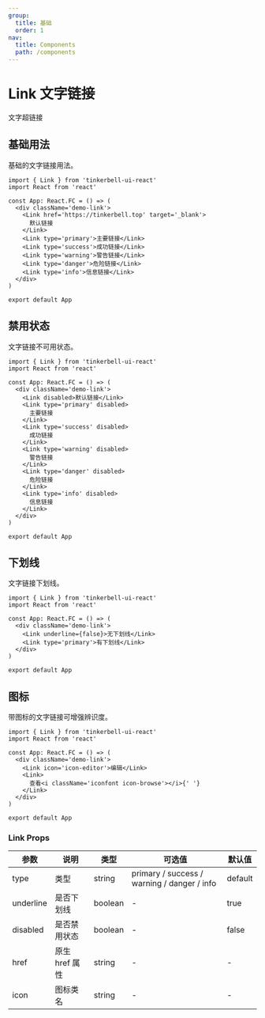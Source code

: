 ```yaml
---
group:
  title: 基础
  order: 1
nav:
  title: Components
  path: /components
---
```


# Link 文字链接

文字超链接

## 基础用法

基础的文字链接用法。

```tsx
import { Link } from 'tinkerbell-ui-react'
import React from 'react'

const App: React.FC = () => (
  <div className='demo-link'>
    <Link href='https://tinkerbell.top' target='_blank'>
      默认链接
    </Link>
    <Link type='primary'>主要链接</Link>
    <Link type='success'>成功链接</Link>
    <Link type='warning'>警告链接</Link>
    <Link type='danger'>危险链接</Link>
    <Link type='info'>信息链接</Link>
  </div>
)

export default App
```

## 禁用状态

文字链接不可用状态。

```tsx
import { Link } from 'tinkerbell-ui-react'
import React from 'react'

const App: React.FC = () => (
  <div className='demo-link'>
    <Link disabled>默认链接</Link>
    <Link type='primary' disabled>
      主要链接
    </Link>
    <Link type='success' disabled>
      成功链接
    </Link>
    <Link type='warning' disabled>
      警告链接
    </Link>
    <Link type='danger' disabled>
      危险链接
    </Link>
    <Link type='info' disabled>
      信息链接
    </Link>
  </div>
)

export default App
```

## 下划线

文字链接下划线。

```tsx
import { Link } from 'tinkerbell-ui-react'
import React from 'react'

const App: React.FC = () => (
  <div className='demo-link'>
    <Link underline={false}>无下划线</Link>
    <Link type='primary'>有下划线</Link>
  </div>
)

export default App
```

## 图标

带图标的文字链接可增强辨识度。

```tsx
import { Link } from 'tinkerbell-ui-react'
import React from 'react'

const App: React.FC = () => (
  <div className='demo-link'>
    <Link icon='icon-editor'>编辑</Link>
    <Link>
      查看<i className='iconfont icon-browse'></i>{' '}
    </Link>
  </div>
)

export default App
```

### Link Props

| 参数      | 说明           | 类型    | 可选值                                      | 默认值  |
| --------- | -------------- | ------- | ------------------------------------------- | ------- |
| type      | 类型           | string  | primary / success / warning / danger / info | default |
| underline | 是否下划线     | boolean | -                                           | true    |
| disabled  | 是否禁用状态   | boolean | -                                           | false   |
| href      | 原生 href 属性 | string  | -                                           | -       |
| icon      | 图标类名       | string  | -                                           | -       |

<!-- More skills for writing demo: https://d.umijs.org/guide/demo-principle -->
